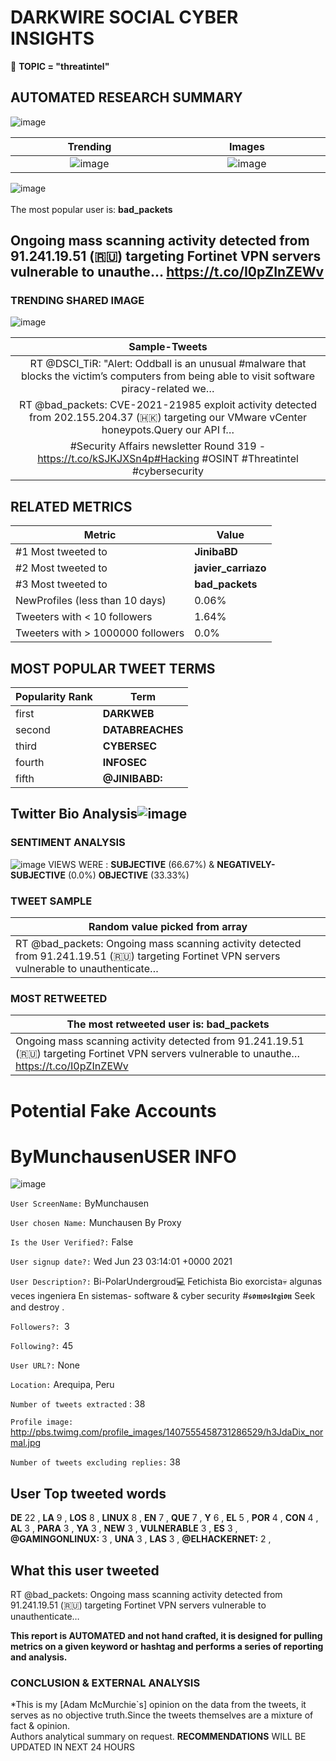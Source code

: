 # DARKWIRE SOCIAL CYBER INSIGHTS 
&#x1F34E; **TOPIC = "threatintel"**

## AUTOMATED RESEARCH SUMMARY
  ![image](darkLogo.png)   

|  Trending  |   Images | 
:-------------------------:|:-------------------------:
|  ![image](assets/threatintel/imageFile1.jpg)     <img width=200/> | ![image](assets/threatintel/imageFile2.jpg) <img width=200/> |   
 
 
![image](assets/threatintel/TWEETS.png)
<br></br>
The most popular user is: **bad_packets**  
 

## Ongoing mass scanning activity detected from 91.241.19.51 (🇷🇺) targeting Fortinet VPN servers vulnerable to unauthe… https://t.co/I0pZInZEWv 

  




### TRENDING SHARED IMAGE

![image](assets/threatintel/twitterPostedImage.png)



|                **Sample-Tweets**        |
| :-------------: |
| RT @DSCI_TiR: "Alert: Oddball is an unusual #malware that blocks the victim’s computers from being able to visit software piracy-related we… |
| RT @bad_packets: CVE-2021-21985 exploit activity detected from 202.155.204.37 (🇭🇰) targeting our VMware vCenter honeypots.Query our API f… |
| #Security Affairs newsletter Round 319 - https://t.co/kSJKJXSn4p#Hacking #OSINT #Threatintel #cybersecurity |

## RELATED METRICS<br>
| Metric | Value |
| ------------- | ------------- |
| #1 Most tweeted to  | **JinibaBD** |
| #2 Most tweeted to  | **javier_carriazo** |
| #3 Most tweeted to  | **bad_packets** |
| NewProfiles (less than 10 days) | 0.06%  |
| Tweeters with < 10 followers  | 1.64%|
| Tweeters with > 1000000 followers  | 0.0%  |



## MOST POPULAR TWEET TERMS 


| Popularity Rank  | Term |
| ------------- | ------------- |
| first  | **DARKWEB**  |
| second  | **DATABREACHES**  |
| third  | **CYBERSEC** |
| fourth  | **INFOSEC**  |
| fifth  | **@JINIBABD:**  |


## Twitter Bio Analysis![image](assets/threatintel/BIO.png)
### SENTIMENT ANALYSIS
![image](assets/threatintel/sentiment.png)
VIEWS WERE : **SUBJECTIVE**  (66.67%) & **NEGATIVELY-SUBJECTIVE** (0.0%) **OBJECTIVE** (33.33%)

### TWEET SAMPLE 
| Random value picked from array |
| ------------- |
|RT @bad_packets: Ongoing mass scanning activity detected from 91.241.19.51 (🇷🇺) targeting Fortinet VPN servers vulnerable to unauthenticate… |

### MOST RETWEETED 

| The most retweeted user is: **bad_packets**  |
| ------------- |
| Ongoing mass scanning activity detected from 91.241.19.51 (🇷🇺) targeting Fortinet VPN servers vulnerable to unauthe… https://t.co/I0pZInZEWv |

# Potential Fake Accounts
 
# ByMunchausenUSER INFO
![image](http://pbs.twimg.com/profile_images/1407555458731286529/h3JdaDix_normal.jpg)
 
`User ScreenName:` ByMunchausen 
 
`User chosen Name:` Munchausen By Proxy 
 
`Is the User Verified?:` False 
 
`User signup date?:` Wed Jun 23 03:14:01 +0000 2021 
 
`User Description?:` Bi-PolarUndergroud💻 Fetichista Bio exorcista💀 algunas veces ingeniera En sistemas- software & cyber security #𝖘𝖔𝖒𝖔𝖘𝖑𝖊𝖌𝖎𝖔𝖓
Seek and destroy . 
 
`Followers?: `3 
 
`Following?:` 45 
 
`User URL?:` None 
 
`Location:` Arequipa, Peru 
 
`Number of tweets extracted`  : 38 
 
`Profile image:` http://pbs.twimg.com/profile_images/1407555458731286529/h3JdaDix_normal.jpg 
 
`Number of tweets excluding replies:` 38 
 

 

 
## User Top tweeted words 
 
**DE** 22 , **LA** 9 , **LOS** 8 , **LINUX** 8 , **EN** 7 , **QUE** 7 , **Y** 6 , **EL** 5 , **POR** 4 , **CON** 4 , **AL** 3 , **PARA** 3 , **YA** 3 , **NEW** 3 , **VULNERABLE** 3 , **ES** 3 , **@GAMINGONLINUX:** 3 , **UNA** 3 , **LAS** 3 , **@ELHACKERNET:** 2 , 
 
## What this user tweeted
 
RT @bad_packets: Ongoing mass scanning activity detected from 91.241.19.51 (🇷🇺) targeting Fortinet VPN servers vulnerable to unauthenticate…
 

<b> This report is AUTOMATED and not hand crafted, it is designed for pulling metrics on a given keyword or hashtag and performs a series of reporting and analysis.</b>  
### CONCLUSION & EXTERNAL ANALYSIS

*This is my [Adam McMurchie`s] opinion on the data from the tweets, it serves as no objective truth.Since the tweets themselves are a mixture of fact & opinion.<br>
Authors analytical summary on request.
**RECOMMENDATIONS** WILL BE UPDATED IN NEXT  24 HOURS <br>